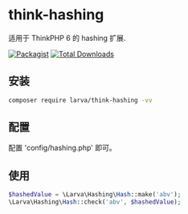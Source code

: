 # think-hashing

适用于 ThinkPHP 6 的 hashing 扩展.

[![Packagist](https://img.shields.io/packagist/l/larva/think-hashing.svg?maxAge=2592000)](https://packagist.org/packages/larva/think-hashing)
[![Total Downloads](https://img.shields.io/packagist/dt/larva/think-hashing.svg?style=flat-square)](https://packagist.org/packages/larva/think-hashing)


## 安装

```bash
composer require larva/think-hashing -vv
```

## 配置

配置 'config/hashing.php' 即可。

## 使用
```php
$hashedValue = \Larva\Hashing\Hash::make('abv');
\Larva\Hashing\Hash::check('abv', $hashedValue);
```
